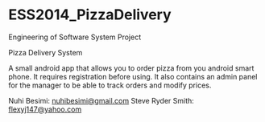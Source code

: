 ESS2014_PizzaDelivery
=====================

Engineering of Software System Project

Pizza Delivery System

A small android app that allows you to order pizza from you android smart phone.
It requires registration before using. It also contains an admin panel for the manager to be able to track orders 
and modify prices.

Nuhi Besimi: nuhibesimi@gmail.com
Steve Ryder Smith: flexyj147@yahoo.com

